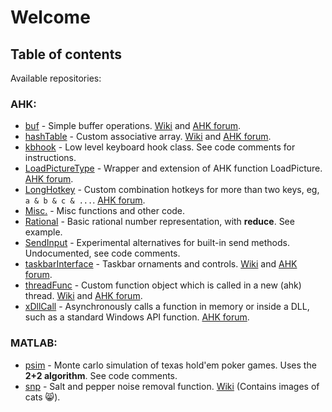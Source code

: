 # Welcome

## Table of contents
Available repositories:

### AHK:

*	[buf](https://github.com/HelgeffegleH/buf) - Simple buffer operations. [Wiki](https://github.com/HelgeffegleH/buf/wiki/About) and [AHK forum](https://autohotkey.com/boards/viewtopic.php?f=6&t=38375).
*	[hashTable](https://github.com/HelgeffegleH/hashTable) - Custom associative array. [Wiki](https://github.com/HelgeffegleH/hashTable/wiki) and [AHK forum](https://autohotkey.com/boards/viewtopic.php?f=6&t=36377).
*  [kbhook](https://github.com/HelgeffegleH/kbhook) - Low level keyboard hook class. See code comments for instructions.
*  [LoadPictureType](https://github.com/HelgeffegleH/LoadPictureType) - Wrapper and extension of AHK function LoadPicture. [AHK forum](https://autohotkey.com/boards/viewtopic.php?f=6&t=33209 "Visit autohotkey.com forums").
*  [LongHotkey](https://github.com/HelgeffegleH/longhotkey) - Custom combination hotkeys for more than two keys, eg, `a & b & c & ...`. [AHK forum](https://autohotkey.com/boards/viewtopic.php?f=6&t=24145 "Visit autohotkey.com forums").
* [Misc.](https://github.com/HelgeffegleH/AHK-misc.) - Misc functions and other code.
*  [Rational](https://github.com/HelgeffegleH/rational) - Basic rational number representation, with __reduce__. See example.
*  [SendInput](https://github.com/HelgeffegleH/SendInput) - Experimental alternatives for built-in send methods. Undocumented, see code comments. 
*  [taskbarInterface](https://github.com/HelgeffegleH/taskbarInterface) - Taskbar ornaments and controls. [Wiki](https://github.com/HelgeffegleH/taskbarInterface/wiki) and [AHK forum](https://autohotkey.com/boards/viewtopic.php?f=6&t=35348).
*  [threadFunc](https://github.com/HelgeffegleH/threadFunc) - Custom function object which is called in a new (ahk) thread. [Wiki](https://github.com/HelgeffegleH/threadFunc/wiki/About) and [AHK forum](https://autohotkey.com/boards/viewtopic.php?f=6&t=37933).
* [xDllCall](https://github.com/HelgeffegleH/xlib/tree/xdllcall) - Asynchronously calls a function in memory or inside a DLL, such as a standard Windows API function. [AHK forum](https://www.autohotkey.com/boards/viewtopic.php?f=6&t=60848).

### MATLAB:
*  [psim](https://github.com/HelgeffegleH/psim) - Monte carlo simulation of texas hold'em poker games. Uses the  **2+2 algorithm**. See code comments.
*  [snp](https://github.com/HelgeffegleH/snp) - Salt and pepper noise removal function. [Wiki](https://github.com/HelgeffegleH/snp/wiki) (Contains images of cats :smile_cat:).
